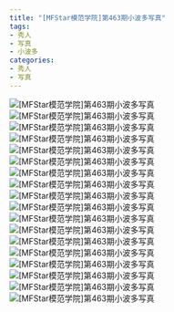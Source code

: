```yaml
---
title: "[MFStar模范学院]第463期小波多写真"
tags: 
- 秀人
- 写真
- 小波多
categories:
- 秀人
- 写真
---
```


![[MFStar模范学院]第463期小波多写真](https://img.ilovese.xyz/1734710080130.webp)
![[MFStar模范学院]第463期小波多写真](https://img.ilovese.xyz/1734710081982.webp)
![[MFStar模范学院]第463期小波多写真](https://img.ilovese.xyz/1734710084243.webp)
![[MFStar模范学院]第463期小波多写真](https://img.ilovese.xyz/1734710086138.webp)
![[MFStar模范学院]第463期小波多写真](https://img.ilovese.xyz/1734710087942.webp)
![[MFStar模范学院]第463期小波多写真](https://img.ilovese.xyz/1734710089703.webp)
![[MFStar模范学院]第463期小波多写真](https://img.ilovese.xyz/1734710091590.webp)
![[MFStar模范学院]第463期小波多写真](https://img.ilovese.xyz/1734710093449.webp)
![[MFStar模范学院]第463期小波多写真](https://img.ilovese.xyz/1734710094920.webp)
![[MFStar模范学院]第463期小波多写真](https://img.ilovese.xyz/1734710096648.webp)
![[MFStar模范学院]第463期小波多写真](https://img.ilovese.xyz/1734710098189.webp)
![[MFStar模范学院]第463期小波多写真](https://img.ilovese.xyz/1734710100634.webp)
![[MFStar模范学院]第463期小波多写真](https://img.ilovese.xyz/1734710102184.webp)
![[MFStar模范学院]第463期小波多写真](https://img.ilovese.xyz/1734710103987.webp)
![[MFStar模范学院]第463期小波多写真](https://img.ilovese.xyz/1734710105227.webp)
![[MFStar模范学院]第463期小波多写真](https://img.ilovese.xyz/1734710107183.webp)
![[MFStar模范学院]第463期小波多写真](https://img.ilovese.xyz/1734710109085.webp)
![[MFStar模范学院]第463期小波多写真](https://img.ilovese.xyz/1734710110852.webp)
